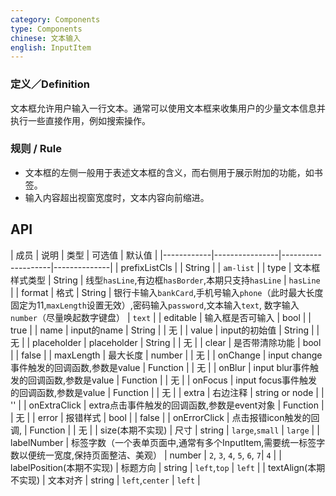```yaml
---
category: Components
type: Components
chinese: 文本输入
english: InputItem
---
```



### 定义／Definition
文本框允许用户输入一行文本。通常可以使用文本框来收集用户的少量文本信息并执行一些直接作用，例如搜索操作。

### 规则 / Rule
- 文本框的左侧一般用于表述文本框的含义，而右侧用于展示附加的功能，如书签。
- 输入内容超出视窗宽度时，文本内容向前缩进。


## API


| 成员        | 说明           | 类型     |     可选值        | 默认值       |
|------------|----------------|--------------------|--------------|
| prefixListCls    |         | String | |  `am-list`  |
| type    |  文本框样式类型 | String | 线型`hasLine`,有边框`hasBorder`,本期只支持`hasLine` |  `hasLine`  |
| format    |  格式  | String | 银行卡输入`bankCard`,手机号输入`phone`（此时最大长度固定为11,`maxLength`设置无效）,密码输入`password`,文本输入`text`, 数字输入`number`（尽量唤起数字键盘） |  `text`  |
| editable    | 输入框是否可输入        | bool | |  true  |
| name    | input的name        | String | |  无  |
| value    | input的初始值        | String | |  无  |
| placeholder      | placeholder        | String |  | 无  |
| clear      |  是否带清除功能 | bool |  | false  |
| maxLength      |  最大长度      | number | |  无  |
| onChange    | input change事件触发的回调函数,参数是value | Function | |  无  |
| onBlur     | input blur事件触发的回调函数,参数是value | Function |  | 无  |
| onFocus    | input focus事件触发的回调函数,参数是value | Function |  | 无  |
| extra       | 右边注释   | string or node | |  ''  |
| onExtraClick      | extra点击事件触发的回调函数,参数是event对象 | Function |  | 无  |
| error       | 报错样式        | bool | |  false  |
| onErrorClick       | 点击报错icon触发的回调,        | Function | |  无  |
| size(本期不实现)       | 尺寸        | string | `large`,`small` |  `large`  |
| labelNumber        | 标签字数（一个表单页面中,通常有多个InputItem,需要统一标签字数以便统一宽度,保持页面整洁、美观）        | number | `2`, `3`, `4`, `5`, `6`, `7`|  `4`  |
| labelPosition(本期不实现)        | 标题方向        | string | `left`,`top` |  `left`  |
| textAlign(本期不实现)        | 文本对齐        | string | `left`,`center` |  `left`  |
